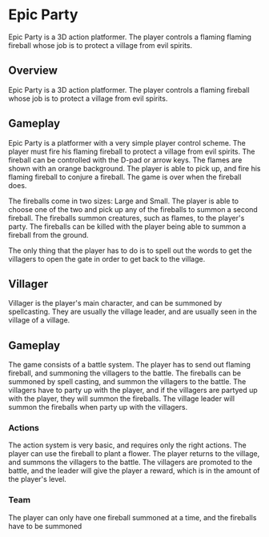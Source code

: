 # Epic Party

Epic Party is a 3D action platformer. The player controls a flaming flaming fireball whose job is to protect a village from evil spirits.

## Overview

Epic Party is a 3D action platformer. The player controls a flaming fireball whose job is to protect a village from evil spirits.

## Gameplay

Epic Party is a platformer with a very simple player control scheme. The player must fire his flaming fireball to protect a village from evil spirits. The fireball can be controlled with the D-pad or arrow keys. The flames are shown with an orange background. The player is able to pick up, and fire his flaming fireball to conjure a fireball. The game is over when the fireball does.

The fireballs come in two sizes: Large and Small. The player is able to choose one of the two and pick up any of the fireballs to summon a second fireball. The fireballs summon creatures, such as flames, to the player's party. The fireballs can be killed with the player being able to summon a fireball from the ground.

The only thing that the player has to do is to spell out the words to get the villagers to open the gate in order to get back to the village.

## Villager

Villager is the player's main character, and can be summoned by spellcasting. They are usually the village leader, and are usually seen in the village of a village.

## Gameplay

The game consists of a battle system. The player has to send out flaming fireball, and summoning the villagers to the battle. The fireballs can be summoned by spell casting, and summon the villagers to the battle. The villagers have to party up with the player, and if the villagers are partyed up with the player, they will summon the fireballs. The village leader will summon the fireballs when party up with the villagers.

### Actions

The action system is very basic, and requires only the right actions. The player can use the fireball to plant a flower. The player returns to the village, and summons the villagers to the battle. The villagers are promoted to the battle, and the leader will give the player a reward, which is in the amount of the player's level.

### Team

The player can only have one fireball summoned at a time, and the fireballs have to be summoned